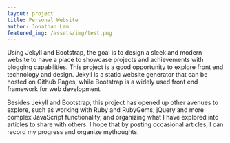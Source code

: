 ```yaml
---
layout: project
title: Personal Website
author: Jonathan Lam
featured_img: /assets/img/test.png
---
```


Using Jekyll and Bootstrap, the goal is to design a sleek and modern website to have a place to showcase projects and achievements with blogging capabilities. This project is a good opportunity to explore front end technology and design. Jekyll is a static website generator that can be hosted on Github Pages, while Bootstrap is a widely used front end framework for web development.

Besides Jekyll and Bootstrap, this project has opened up other avenues to explore, such as working with Ruby and RubyGems, jQuery and more complex JavaScript functionality, and organizing what I have explored into articles to share with others. I hope that by posting occasional articles, I can record my progress and organize mythoughts.
